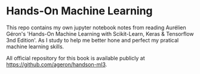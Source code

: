 # Hands-On Machine Learning
This repo contains my own jupyter notebook notes from reading Aurélien Géron's 'Hands-On Machine Learning with Scikit-Learn, Keras & Tensorflow 3nd Edition'. As I study to help me better hone and perfect my pratical machine learning skills. 

All official repository for this book is available publicly at https://github.com/ageron/handson-ml3.
